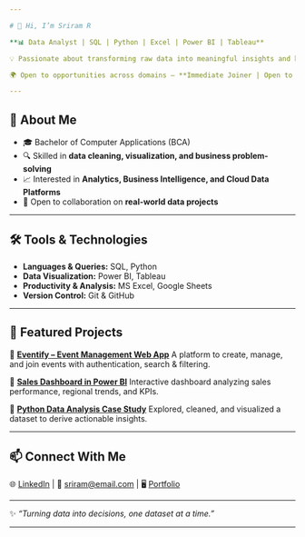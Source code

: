 ```yaml
---

# 👋 Hi, I’m Sriram R

**📊 Data Analyst | SQL | Python | Excel | Power BI | Tableau**

💡 Passionate about transforming raw data into meaningful insights and building dashboards that support business decisions.

🌍 Open to opportunities across domains — **Immediate Joiner | Open to Relocate**

---
```


## 🚀 About Me

* 🎓 Bachelor of Computer Applications (BCA)
* 🔍 Skilled in **data cleaning, visualization, and business problem-solving**
* 📈 Interested in **Analytics, Business Intelligence, and Cloud Data Platforms**
* 🤝 Open to collaboration on **real-world data projects**

---

## 🛠️ Tools & Technologies

* **Languages & Queries:** SQL, Python
* **Data Visualization:** Power BI, Tableau
* **Productivity & Analysis:** MS Excel, Google Sheets
* **Version Control:** Git & GitHub

---

## 📂 Featured Projects

📌 **[Eventify – Event Management Web App](#)**
A platform to create, manage, and join events with authentication, search & filtering.

📌 **[Sales Dashboard in Power BI](#)**
Interactive dashboard analyzing sales performance, regional trends, and KPIs.

📌 **[Python Data Analysis Case Study](#)**
Explored, cleaned, and visualized a dataset to derive actionable insights.

---

## 📫 Connect With Me

🌐 [LinkedIn](#https://www.linkedin.com/in/sriram--r) | 📧 [sriram@email.com](mailto:sriramlinkedin6@gmail.com) | 🖥️ [Portfolio](#)

---

✨ *“Turning data into decisions, one dataset at a time.”*

---




